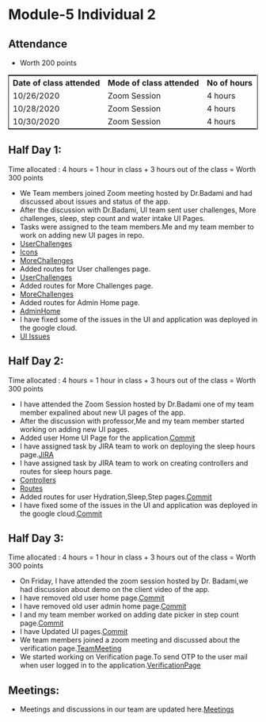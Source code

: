 # Module-5 Individual 2

## Attendance
- Worth 200 points

<table style="width:100%;border: 1px solid black;">
<tr>
<th>Date of class attended</th>	
<th>Mode of class attended</th>
<th>No of hours</th>
</tr>
<tr>
<td>10/26/2020</td>
<td>Zoom Session</td>
<td>4 hours</td>
</tr>
<tr>
<td>10/28/2020</td>
<td>Zoom Session</td>
<td> 4 hours</td>  
</tr>
<tr>
<td>10/30/2020</td>
<td>Zoom Session</td>
<td> 4 hours</td>  
</tr>
</table>

## Half Day 1:

Time allocated : 4 hours = 1 hour in class + 3 hours out of the class = Worth 300 points

- We Team members joined Zoom meeting hosted by Dr.Badami and had discussed about issues and status of the app.
- After the discussion with Dr.Badami, UI team sent user challenges, More challenges, sleep, step count and water intake UI Pages.
- Tasks were assigned to the team members.Me and my team member to work on adding new UI pages in repo.
- [UserChallenges](https://github.com/harishThadka/happyHealth/commit/376c1e61c286d5ac568edda8cb91b8918d396c48)
- [Icons](https://github.com/harishThadka/happyHealth/commit/ffb1169e8db5f174933d2e034ebe0c2670907855)
- [MoreChallenges](https://github.com/harishThadka/happyHealth/commit/73e693bc64055f48f3007c34ba669e439dd1967c)
- Added routes for User challenges page.
- [UserChallenges](https://github.com/harishThadka/happyHealth/commit/ed4bc35fb4807cd649cc30bd90d8de1921d2d3a3)
- Added routes for More Challenges page.
- [MoreChallenges](https://github.com/harishThadka/happyHealth/commit/5dd7a2eb9f826cb70ed311ae1c837972521c1390)
- Added routes for Admin Home page.
- [AdminHome](https://github.com/harishThadka/happyHealth/commit/bc5bcb7c4a49a67964115035a0b704bc1dea5dfc)
- I have fixed some of the issues in the UI and application was deployed in the google cloud.
- [UI Issues](https://github.com/harishThadka/happyHealth/commit/8b1e6176b44fdc6864591eae9979bfc7528d57b9)

 ## Half Day 2:

Time allocated : 4 hours = 1 hour in class + 3 hours out of the class = Worth 300 points

- I have attended the Zoom Session hosted by Dr.Badami one of my team member expalined about new UI pages of the app.
- After the discussion with professor,Me and my team member started working on adding new UI pages.
- Added user Home UI Page for the application.[Commit](https://github.com/harishThadka/happyHealth/commit/66825e6222b0a4e661141fd898475b1f64fac4bd)
- I have assigned task by JIRA team to work on deploying the sleep hours page.[JIRA](http://cs04.nwmissouri.edu/browse/FIT-347)
- I have assigned task by JIRA team to work on creating controllers and routes for sleep hours page.
- [Controllers](http://cs04.nwmissouri.edu/browse/FIT-345)
- [Routes](http://cs04.nwmissouri.edu/browse/FIT-346)
- Added routes for user Hydration,Sleep,Step pages.[Commit](https://github.com/harishThadka/happyHealth/commit/1745083263e27d7c780caba4ede6cef8a626d481)
- I have fixed some of the issues in the UI and application was deployed in the google cloud.[Commit](https://github.com/harishThadka/happyHealth/commit/7b8757119f30b6f8d08c3156f79d34129a5ece98)

## Half Day 3:

Time allocated : 4 hours = 1 hour in class + 3 hours out of the class = Worth 300 points

- On Friday, I have attended the zoom session hosted by Dr. Badami,we had discussion about demo on the client video of the app.
- I have removed old user home page.[Commit](https://github.com/harishThadka/happyHealth/commit/e0008c9194dabc39c6756198bb096de3409f920b)
- I have removed old user admin home page.[Commit](https://github.com/harishThadka/happyHealth/commit/e0008c9194dabc39c6756198bb096de3409f920b)
- I and my team member worked on adding date picker in step count page.[Commit](https://github.com/harishThadka/happyHealth/commit/f78897bb26e1d3901be614e9c786d7a84d2267aa)
- I have Updated UI pages.[Commit](https://github.com/harishThadka/happyHealth/commit/0abe771cbe0ec8c1dd730fca8ecd90eed9078db1)
- We team members joined a zoom  meeting and discussed about the verification page.[TeamMeeting](https://github.com/annie0sc/gdp-happy-health/blob/master/design-architecture/Meetings/Team%20meeting%20October27.PNG)
- We started working on Verification page.To send OTP to the user mail when user logged in to the application.[VerificationPage](https://github.com/harishThadka/happyHealth/commit/59127c56863260b80790cc554b9dc40ffdc88590)

## Meetings:
- Meetings and discussions in our team are updated here.[Meetings](https://github.com/annie0sc/gdp_health_app/blob/master/design-architecture/meeting.md)

